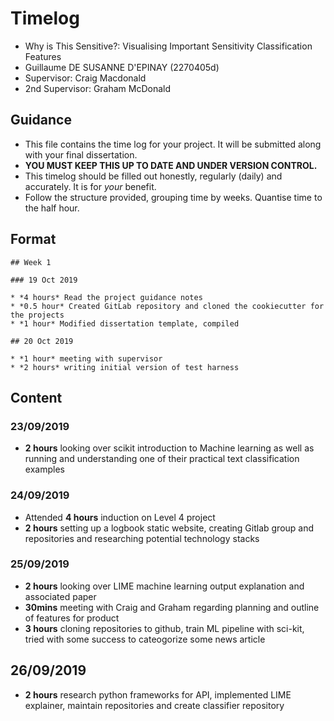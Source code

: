 # Timelog

* Why is This Sensitive?: Visualising Important Sensitivity Classification Features
* Guillaume DE SUSANNE D'EPINAY (2270405d)
* Supervisor: Craig Macdonald
* 2nd Supervisor: Graham McDonald

## Guidance

* This file contains the time log for your project. It will be submitted along with your final dissertation.
* **YOU MUST KEEP THIS UP TO DATE AND UNDER VERSION CONTROL.**
* This timelog should be filled out honestly, regularly (daily) and accurately. It is for *your* benefit.
* Follow the structure provided, grouping time by weeks.  Quantise time to the half hour.

## Format
```
## Week 1

### 19 Oct 2019

* *4 hours* Read the project guidance notes
* *0.5 hour* Created GitLab repository and cloned the cookiecutter for the projects
* *1 hour* Modified dissertation template, compiled

## 20 Oct 2019

* *1 hour* meeting with supervisor
* *2 hours* writing initial version of test harness
```

## Content

### 23/09/2019
* **2 hours** looking over scikit introduction to Machine learning as well as running and understanding one of their practical text classification examples

### 24/09/2019
* Attended **4 hours** induction on Level 4 project
* **2 hours** setting up a logbook static website, creating Gitlab group and repositories and researching potential technology stacks

### 25/09/2019
* **2 hours** looking over LIME machine learning output explanation and associated paper
* **30mins** meeting with Craig and Graham regarding planning and outline of features for product
* **3 hours** cloning repositories to github, train ML pipeline with sci-kit, tried with some success to cateogorize some news article

## 26/09/2019
* **2 hours** research python frameworks for API, implemented LIME explainer, maintain repositories and create classifier repository
